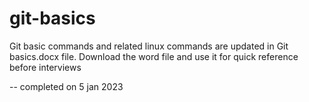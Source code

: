 # git-basics
Git basic commands and related linux commands are updated in Git basics.docx file. Download the word file and use it for quick reference before interviews


-- completed on 5 jan 2023
